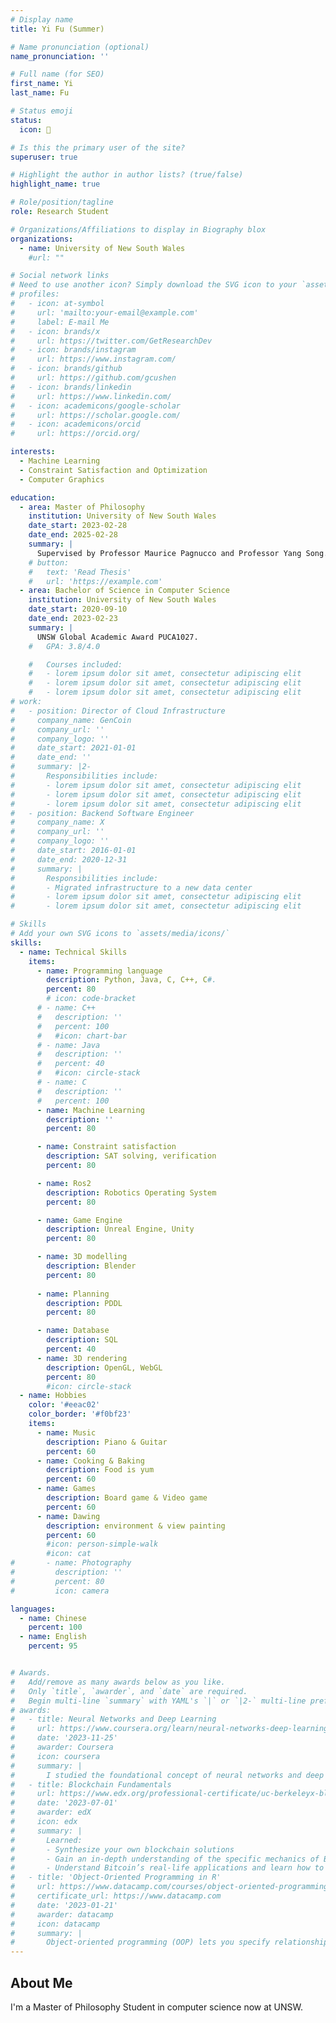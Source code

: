 ```yaml
---
# Display name
title: Yi Fu (Summer)

# Name pronunciation (optional)
name_pronunciation: ''

# Full name (for SEO)
first_name: Yi 
last_name: Fu

# Status emoji
status:
  icon: 🍦

# Is this the primary user of the site?
superuser: true

# Highlight the author in author lists? (true/false)
highlight_name: true

# Role/position/tagline
role: Research Student

# Organizations/Affiliations to display in Biography blox
organizations:
  - name: University of New South Wales
    #url: ""

# Social network links
# Need to use another icon? Simply download the SVG icon to your `assets/media/icons/` folder.
# profiles:
#   - icon: at-symbol
#     url: 'mailto:your-email@example.com'
#     label: E-mail Me
#   - icon: brands/x
#     url: https://twitter.com/GetResearchDev
#   - icon: brands/instagram
#     url: https://www.instagram.com/
#   - icon: brands/github
#     url: https://github.com/gcushen
#   - icon: brands/linkedin
#     url: https://www.linkedin.com/
#   - icon: academicons/google-scholar
#     url: https://scholar.google.com/
#   - icon: academicons/orcid
#     url: https://orcid.org/

interests:
  - Machine Learning 
  - Constraint Satisfaction and Optimization
  - Computer Graphics

education:
  - area: Master of Philosophy
    institution: University of New South Wales
    date_start: 2023-02-28
    date_end: 2025-02-28
    summary: |
      Supervised by Professor Maurice Pagnucco and Professor Yang Song.
    # button:
    #   text: 'Read Thesis'
    #   url: 'https://example.com'
  - area: Bachelor of Science in Computer Science
    institution: University of New South Wales
    date_start: 2020-09-10
    date_end: 2023-02-23
    summary: |
      UNSW Global Academic Award PUCA1027.
    #   GPA: 3.8/4.0

    #   Courses included:
    #   - lorem ipsum dolor sit amet, consectetur adipiscing elit
    #   - lorem ipsum dolor sit amet, consectetur adipiscing elit
    #   - lorem ipsum dolor sit amet, consectetur adipiscing elit
# work:
#   - position: Director of Cloud Infrastructure
#     company_name: GenCoin
#     company_url: ''
#     company_logo: ''
#     date_start: 2021-01-01
#     date_end: ''
#     summary: |2-
#       Responsibilities include:
#       - lorem ipsum dolor sit amet, consectetur adipiscing elit
#       - lorem ipsum dolor sit amet, consectetur adipiscing elit
#       - lorem ipsum dolor sit amet, consectetur adipiscing elit
#   - position: Backend Software Engineer
#     company_name: X
#     company_url: ''
#     company_logo: ''
#     date_start: 2016-01-01
#     date_end: 2020-12-31
#     summary: |
#       Responsibilities include:
#       - Migrated infrastructure to a new data center
#       - lorem ipsum dolor sit amet, consectetur adipiscing elit
#       - lorem ipsum dolor sit amet, consectetur adipiscing elit

# Skills
# Add your own SVG icons to `assets/media/icons/`
skills:
  - name: Technical Skills
    items:
      - name: Programming language
        description: Python, Java, C, C++, C#.
        percent: 80
        # icon: code-bracket
      # - name: C++
      #   description: ''
      #   percent: 100
      #   #icon: chart-bar
      # - name: Java
      #   description: ''
      #   percent: 40
      #   #icon: circle-stack
      # - name: C
      #   description: ''
      #   percent: 100
      - name: Machine Learning 
        description: ''
        percent: 80

      - name: Constraint satisfaction 
        description: SAT solving, verification
        percent: 80

      - name: Ros2 
        description: Robotics Operating System
        percent: 80

      - name: Game Engine
        description: Unreal Engine, Unity
        percent: 80

      - name: 3D modelling
        description: Blender
        percent: 80
      
      - name: Planning
        description: PDDL
        percent: 80

      - name: Database
        description: SQL
        percent: 40
      - name: 3D rendering 
        description: OpenGL, WebGL
        percent: 80
        #icon: circle-stack
  - name: Hobbies
    color: '#eeac02'
    color_border: '#f0bf23'
    items:
      - name: Music
        description: Piano & Guitar
        percent: 60
      - name: Cooking & Baking
        description: Food is yum
        percent: 60
      - name: Games
        description: Board game & Video game
        percent: 60
      - name: Dawing 
        description: environment & view painting
        percent: 60
        #icon: person-simple-walk
        #icon: cat
#       - name: Photography
#         description: ''
#         percent: 80
#         icon: camera

languages:
  - name: Chinese
    percent: 100
  - name: English
    percent: 95


# Awards.
#   Add/remove as many awards below as you like.
#   Only `title`, `awarder`, and `date` are required.
#   Begin multi-line `summary` with YAML's `|` or `|2-` multi-line prefix and indent 2 spaces below.
# awards:
#   - title: Neural Networks and Deep Learning
#     url: https://www.coursera.org/learn/neural-networks-deep-learning
#     date: '2023-11-25'
#     awarder: Coursera
#     icon: coursera
#     summary: |
#       I studied the foundational concept of neural networks and deep learning. By the end, I was familiar with the significant technological trends driving the rise of deep learning; build, train, and apply fully connected deep neural networks; implement efficient (vectorized) neural networks; identify key parameters in a neural network’s architecture; and apply deep learning to your own applications.
#   - title: Blockchain Fundamentals
#     url: https://www.edx.org/professional-certificate/uc-berkeleyx-blockchain-fundamentals
#     date: '2023-07-01'
#     awarder: edX
#     icon: edx
#     summary: |
#       Learned:
#       - Synthesize your own blockchain solutions
#       - Gain an in-depth understanding of the specific mechanics of Bitcoin
#       - Understand Bitcoin’s real-life applications and learn how to attack and destroy Bitcoin, Ethereum, smart contracts and Dapps, and alternatives to Bitcoin’s Proof-of-Work consensus algorithm
#   - title: 'Object-Oriented Programming in R'
#     url: https://www.datacamp.com/courses/object-oriented-programming-with-s3-and-r6-in-r
#     certificate_url: https://www.datacamp.com
#     date: '2023-01-21'
#     awarder: datacamp
#     icon: datacamp
#     summary: |
#       Object-oriented programming (OOP) lets you specify relationships between functions and the objects that they can act on, helping you manage complexity in your code. This is an intermediate level course, providing an introduction to OOP, using the S3 and R6 systems. S3 is a great day-to-day R programming tool that simplifies some of the functions that you write. R6 is especially useful for industry-specific analyses, working with web APIs, and building GUIs.
---
```


## About Me

I'm a Master of Philosophy Student in computer science now at UNSW. 


